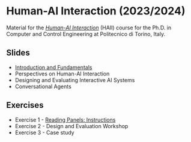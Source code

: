 # Human-AI Interaction (2023/2024)

Material for the _[Human-AI Interaction](https://bit.ly/polito-haii)_ (HAII) course for the Ph.D. in Computer and Control Engineering at Politecnico di Torino, Italy.

## Slides

* [Introduction and Fundamentals](./slides/01-intro.pdf)
* Perspectives on Human-AI Interaction
* Designing and Evaluating Interactive AI Systems
* Conversational Agents


## Exercises

* Exercise 1 - [Reading Panels: Instructions](./exercises/01-reading-panels.pdf)
* Exercise 2 - Design and Evaluation Workshop
* Exercise 3 - Case study

